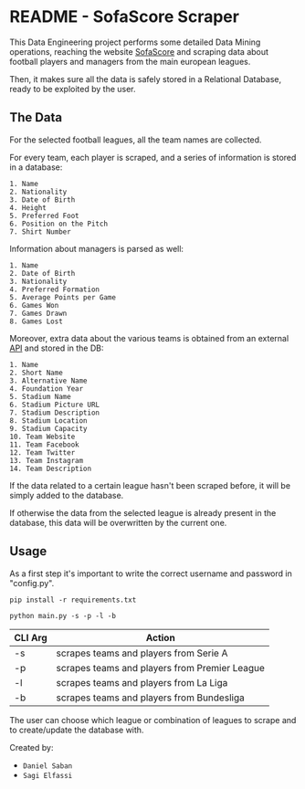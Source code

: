# README -  SofaScore Scraper

This Data Engineering project performs some detailed Data Mining operations, reaching the website [SofaScore](https://www.sofascore.com/) and scraping data about football players and managers from the main european leagues. 

Then, it makes sure all the data is safely stored in a Relational Database, ready to be exploited by the user.

## The Data

For the selected football leagues, all the team names are collected.

For every team, each player is scraped, and a series of information is stored in a database:

```
1. Name
2. Nationality
3. Date of Birth
4. Height
5. Preferred Foot
6. Position on the Pitch
7. Shirt Number
```

Information about managers is parsed as well:

```
1. Name
2. Date of Birth
3. Nationality
4. Preferred Formation
5. Average Points per Game
6. Games Won
7. Games Drawn
8. Games Lost
```

Moreover, extra data about the various teams is obtained from an external [API](https://thesportsdb.com/api.php) and stored in the DB:

```
1. Name
2. Short Name
3. Alternative Name
4. Foundation Year
5. Stadium Name
6. Stadium Picture URL
7. Stadium Description
8. Stadium Location
9. Stadium Capacity
10. Team Website
11. Team Facebook
12. Team Twitter
13. Team Instagram
14. Team Description
```

If the data related to a certain league hasn't been scraped before, it will be simply added to the database.

If otherwise the data from the selected league is already present in the database, this data will be overwritten by the current one.

## Usage

As a first step it's important to write the correct username and password in "config.py".

```
pip install -r requirements.txt
```

```
python main.py -s -p -l -b
```

CLI Arg | Action
------------ | ------------- 
-s | scrapes teams and players from Serie A
-p | scrapes teams and players from Premier League
-l | scrapes teams and players from La Liga
-b | scrapes teams and players from Bundesliga

The user can choose which league or combination of leagues to scrape and to create/update the database with.

Created by:
- `Daniel Saban`
- `Sagi Elfassi`
